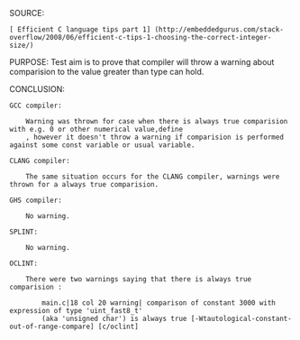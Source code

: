 SOURCE:

    [ Efficient C language tips part 1] (http://embeddedgurus.com/stack-overflow/2008/06/efficient-c-tips-1-choosing-the-correct-integer-size/)

PURPOSE:
    Test aim is to prove that compiler will throw a warning about comparision to the value greater than
    type can hold.

CONCLUSION:

    GCC compiler:

        Warning was thrown for case when there is always true comparision with e.g. 0 or other numerical value,define
        , however it doesn't throw a warning if comparision is performed against some const variable or usual variable.

    CLANG compiler:

        The same situation occurs for the CLANG compiler, warnings were thrown for a always true comparision.

    GHS compiler:

        No warning.

    SPLINT:

        No warning.

    OCLINT:

        There were two warnings saying that there is always true comparision :

            main.c|18 col 20 warning| comparison of constant 3000 with expression of type 'uint_fast8_t' 
            (aka 'unsigned char') is always true [-Wtautological-constant-out-of-range-compare] [c/oclint]
